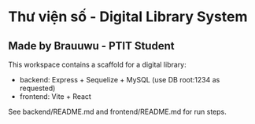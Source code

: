 # Thư viện số - Digital Library System
## Made by Brauuwu - PTIT Student

This workspace contains a scaffold for a digital library:

- backend: Express + Sequelize + MySQL (use DB root:1234 as requested)
- frontend: Vite + React

See backend/README.md and frontend/README.md for run steps.
